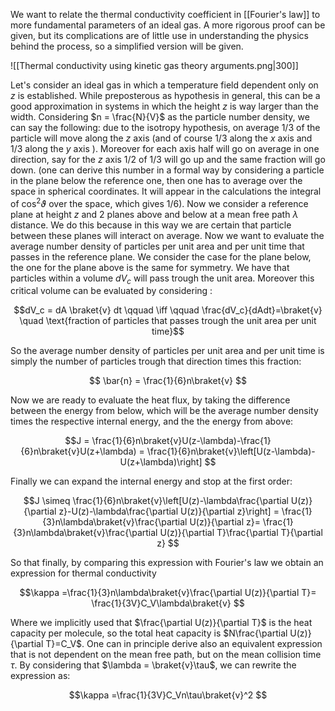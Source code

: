 We want to relate the thermal conductivity coefficient in [[Fourier's law]] to more fundamental parameters of an ideal gas. 
A more rigorous proof can be given, but its complications are of little use in understanding the physics behind the process, so a simplified version will be given.

![[Thermal conductivity using kinetic gas theory arguments.png|300]]

Let's consider an ideal gas in which a temperature field dependent only on $z$ is established. While preposterous as hypothesis in general, this can be a good approximation in systems in which the height $z$ is way larger than the width.
Considering $n = \frac{N}{V}$ as the particle number density, we can say the following: due to the isotropy hypothesis, on average $1/3$ of the particle will move along the $z$ axis (and of course $1/3$ along the $x$ axis and $1/3$ along the $y$ axis ).
Moreover for each axis half will go on average in one direction, say for the $z$ axis $1/2$ of $1/3$ will go up and the same fraction will go down. (one can derive this number in a formal way by considering a particle in the plane below the reference one, then one has to average over the space in spherical coordinates. It will appear in the calculations the integral of $\cos^2 \vartheta$ over the space, which gives $1/6$).
Now we consider a reference plane at height $z$ and 2 planes above and below at a mean free path $\lambda$ distance. We do this because in this way we are certain that particle between these planes will interact on average.
Now we want to evaluate the average number density of particles per unit area and per unit time that passes in the reference plane. We consider the case for the plane below, the one for the plane above is the same for symmetry.
We have that particles within a volume $dV_c$ will pass trough the unit area. Moreover this critical volume can be evaluated by considering :

$$dV_c = dA \braket{v} dt \qquad \iff \qquad \frac{dV_c}{dAdt}=\braket{v} \quad \text{fraction of particles that passes trough the unit area per unit time}$$

So the average number density of particles per unit area and per unit time is simply the number of particles trough that direction times this fraction:

$$ \bar{n} = \frac{1}{6}n\braket{v} $$

Now we are ready to evaluate the heat flux, by taking the difference between the energy from below, which will be the average number density times the respective internal energy, and the the energy from above:

$$J = \frac{1}{6}n\braket{v}U(z-\lambda)-\frac{1}{6}n\braket{v}U(z+\lambda) = \frac{1}{6}n\braket{v}\left[U(z-\lambda)-U(z+\lambda)\right]  $$

Finally we can expand the internal energy and stop at the first order:

$$J \simeq \frac{1}{6}n\braket{v}\left[U(z)-\lambda\frac{\partial U(z)}{\partial z}-U(z)-\lambda\frac{\partial U(z)}{\partial z}\right] = \frac{1}{3}n\lambda\braket{v}\frac{\partial U(z)}{\partial z}= \frac{1}{3}n\lambda\braket{v}\frac{\partial U(z)}{\partial T}\frac{\partial T}{\partial z} $$

So that finally, by comparing this expression with Fourier's law we obtain an expression for thermal conductivity

$$\kappa =\frac{1}{3}n\lambda\braket{v}\frac{\partial U(z)}{\partial T}= \frac{1}{3V}C_V\lambda\braket{v} $$

Where we implicitly used that $\frac{\partial U(z)}{\partial T}$ is the heat capacity per molecule, so the total heat capacity is $N\frac{\partial U(z)}{\partial T}=C_V$.
One can in principle derive also an equivalent expression that is not dependent on the mean free path, but on the mean collision time $\tau$. By considering that $\lambda = \braket{v}\tau$, we can rewrite the expression as:

$$\kappa =\frac{1}{3V}C_Vn\tau\braket{v}^2 $$








